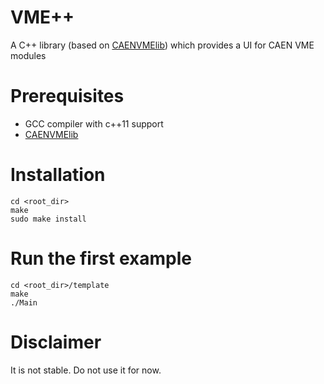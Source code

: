 # VME++
A C++ library (based on [CAENVMElib](https://www.caen.it/products/caenvmelib-library/))
which provides a UI for CAEN VME modules 

# Prerequisites
 - GCC compiler with c++11 support
 - [CAENVMElib](https://www.caen.it/products/caenvmelib-library/)

# Installation
```
cd <root_dir>
make
sudo make install
```

# Run the first example
```
cd <root_dir>/template
make
./Main
```

# Disclaimer
It is not stable. Do not use it for now.
